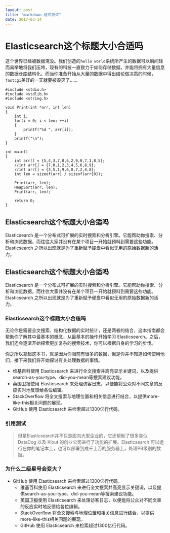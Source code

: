```yaml
---
layout: post
title: "markdown 格式测试"
date: 2017-03-14
---
```


# Elasticsearch这个标题大小合适吗
这个世界已经被数据淹没。我们创造的`hello world`系统所产生的数据可以瞬间轻而易举地将我们压垮，现有的科技一直致力于如何存储数据，并能将拥有大量信息的数据仓库结构化。而当你准备开始从大量的数据中得出结论做决策的时候，`fastcgi`美好的一天就要被毁灭了……

	#include <stdio.h>	
	#include <stdlib.h>
	#include <string.h>	
	
	void Print(int *arr, int len)
    {
        int i;
        for(i = 0; i < len; ++i)
        {
            printf("%d ", arr[i]);
        }
        printf("\n");
    }
	
    int main()
    {
        int arr[] = {5,4,3,7,0,6,2,9,0,7,1,8,5};
        //int arr[] = {7,0,1,2,3,4,5,6,8,9};
        //int arr[] = {3,5,1,9,6,0,7,2,4,8};
        int len = sizeof(arr) / sizeof(arr[0]);

        Print(arr, len);
        HeapSort(arr, len);
        Print(arr, len);

        return 0;
    }


## Elasticsearch这个标题大小合适吗
Elasticsearch 是一个分布式可扩展的实时搜索和分析引擎。它能帮助你搜索、分析和浏览数据，而往往大家并没有在某个项目一开始就预料到需要这些功能。Elasticsearch 之所以出现就是为了重新赋予硬盘中看似无用的原始数据新的活力。

## Elasticsearch这个标题大小合适吗
Elasticsearch 是一个分布式可扩展的实时搜索和分析引擎。它能帮助你搜索、分析和浏览数据，而往往大家并没有在某个项目一开始就预料到需要这些功能。Elasticsearch 之所以出现就是为了重新赋予硬盘中看似无用的原始数据新的活力。

### Elasticsearch这个标题大小合适吗
无论你是需要全文搜索、结构化数据的实时统计，还是两者的结合，这本指南都会帮助你了解其中最基本的概念，从最基本的操作开始学习 Elasticsearch。之后，我们还会逐渐开始探索更加复杂的搜索技术，你可以根据自身的学习的步伐。

你之所以拿起这本书，就是因为你眼前有很多的数据，但是你并不知道如何使用他们，接下来我们将开始探讨有关处理数据的事情。

* 维基百科使用 Elasticsearch 来进行全文搜索并高亮显示关键词，以及提供search-as-you-type、did-you-mean等搜索建议功能。
* 英国卫报使用 Elasticsearch 来处理访客日志，以便能将公众对不同文章的反应实时地反馈给各位编辑。
* StackOverflow 将全文搜索与地理位置和相关信息进行结合，以提供more-like-this相关问题的展现。
* GitHub 使用 Elasticsearch 来检索超过1300亿行代码。

### 引用测试

> 但是Elasticsearch并不只是面向大型企业的，它还帮助了很多类似 DataDog 以及 Klout 的创业公司进行了功能的扩展。Elasticsearch 可以运行在你的笔记本上，也可以部署到成千上万的服务器上，处理PB级别的数据。


### 为什么二级星号会变大？

* GitHub 使用 Elasticsearch 来检索超过1300亿行代码。
	* 维基百科使用 Elasticsearch 来进行全文搜索并高亮显示关键词，以及提供search-as-you-type、did-you-mean等搜索建议功能。
	* 英国卫报使用 Elasticsearch 来处理访客日志，以便能将公众对不同文章的反应实时地反馈给各位编辑。
	* StackOverflow 将全文搜索与地理位置和相关信息进行结合，以提供more-like-this相关问题的展现。
	* GitHub 使用 Elasticsearch 来检索超过1300亿行代码。

